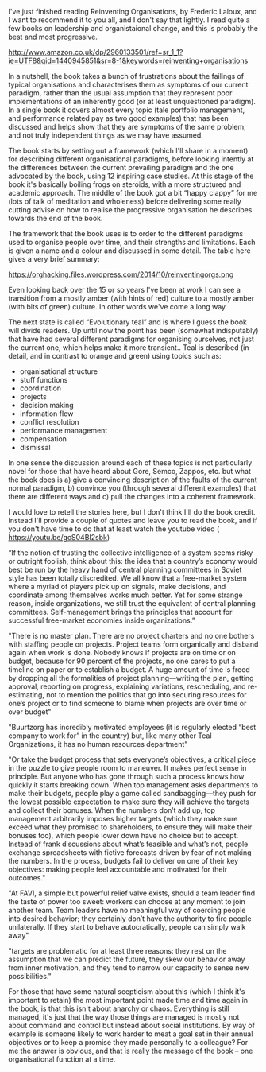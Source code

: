 I've just finished reading Reinventing Organisations, by Frederic Laloux, and I want to recommend it to you all, and I don't say that lightly. I read quite a few books on leadership and organistaional change, and this is probably the best and most progressive.

http://www.amazon.co.uk/dp/2960133501/ref=sr_1_1?ie=UTF8&qid=1440945851&sr=8-1&keywords=reinventing+organisations

In a nutshell, the book takes a bunch of frustrations about the failings of typical organisations and characterises them as symptoms of our current paradigm, rather than the usual assumption that they represent poor implementations of an inherently good (or at least unquestioned paradigm). In a single book it covers almost every topic (tale portfolio management, and performance related pay as two good examples) that has been discussed and helps show that they are symptoms of the same problem, and not truly independent things as we may have assumed.

The book starts by setting out a framework (which I'll share in a moment) for describing different organisational paradigms, before looking intently at the differences between the current prevailing paradigm and the one advocated by the book, using 12 inspiring case studies. At this stage of the book it's basically boiling frogs on steroids, with a more structured and academic approach. The middle of the book got a bit “happy clappy” for me (lots of talk of meditation and wholeness) before delivering some really cutting advise on how to realise the progressive organisation he describes towards the end of the book.

The framework that the book uses is to order to the different paradigms used to organise people over time, and their strengths and limitations. Each is given a name and a colour and discussed in some detail. The table here gives a very brief summary:

https://orghacking.files.wordpress.com/2014/10/reinventingorgs.png

Even looking back over the 15 or so years I've been at work I can see a transition from a mostly amber (with hints of red) culture to a mostly amber (with bits of green) culture. In other words we've come a long way.

The next state is called “Evolutionary teal” and is where I guess the book will divide readers. Up until now the point has been (somewhat indisputably) that have had several different paradigms for organising ourselves, not just the current one, which helps make it more transient.. Teal is described (in detail, and in contrast to orange and green) using topics such as:

* organisational structure
* stuff functions
* coordination
* projects
* decision making
* information flow
* conflict resolution
* performance management
* compensation
* dismissal

In one sense the discussion around each of these topics is not particularly novel for those that have heard about Gore, Semco, Zappos, etc. but what the book does is a) give a convincing description of the faults of the current normal paradigm, b) convince you (through several different examples) that there are different ways and c) pull the changes into a coherent framework.

I would love to retell the stories here, but I don't think I'll do the book credit. Instead I'll provide a couple of quotes and leave you to read the book, and if you don't have time to do that at least watch the youtube video ( https://youtu.be/gcS04BI2sbk)

“If the notion of trusting the collective intelligence of a system seems risky or outright foolish, think about this: the idea that a country’s economy would best be run by the heavy hand of central planning committees in Soviet style has been totally discredited. We all know that a free-market system where a myriad of players pick up on signals, make decisions, and coordinate among themselves works much better. Yet for some strange reason, inside organizations, we still trust the equivalent of central planning committees. Self-management brings the principles that account for successful free-market economies inside organizations.”

"There is no master plan. There are no project charters and no one bothers with staffing people on projects. Project teams form organically and disband again when work is done. Nobody knows if projects are on time or on budget, because for 90 percent of the projects, no one cares to put a timeline on paper or to establish a budget. A huge amount of time is freed by dropping all the formalities of project planning—writing the plan, getting approval, reporting on progress, explaining variations, rescheduling, and re-estimating, not to mention the politics that go into securing resources for one’s project or to find someone to blame when projects are over time or over budget"

"Buurtzorg has incredibly motivated employees (it is regularly elected “best company to work for” in the country) but, like many other Teal Organizations, it has no human resources department"

"Or take the budget process that sets everyone’s objectives, a critical piece in the puzzle to give people room to maneuver. It makes perfect sense in principle. But anyone who has gone through such a process knows how quickly it starts breaking down. When top management asks departments to make their budgets, people play a game called sandbagging—they push for the lowest possible expectation to make sure they will achieve the targets and collect their bonuses. When the numbers don’t add up, top management arbitrarily imposes higher targets (which they make sure exceed what they promised to shareholders, to ensure they will make their bonuses too), which people lower down have no choice but to accept. Instead of frank discussions about what’s feasible and what’s not, people exchange spreadsheets with fictive forecasts driven by fear of not making the numbers. In the process, budgets fail to deliver on one of their key objectives: making people feel accountable and motivated for their outcomes."

"At FAVI, a simple but powerful relief valve exists, should a team leader find the taste of power too sweet: workers can choose at any moment to join another team. Team leaders have no meaningful way of coercing people into desired behavior; they certainly don’t have the authority to fire people unilaterally. If they start to behave autocratically, people can simply walk away"

"targets are problematic for at least three reasons: they rest on the assumption that we can predict the future, they skew our behavior away from inner motivation, and they tend to narrow our capacity to sense new possibilities."

For those that have some natural scepticism about this (which I think it's important to retain) the most important point made time and time again in the book, is that this isn't about anarchy or chaos. Everything is still managed, it's just that the way those things are managed is mostly not about command and control but instead about social institutions. By way of example is someone likely to work harder to meat a goal set in their annual objectives or to keep a promise they made personally to a colleague? For me the answer is obvious, and that is really the message of the book – one organisational function at a time.

